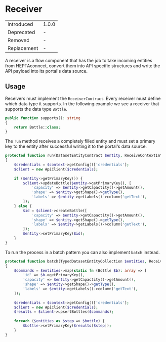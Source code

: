 # Receiver

|             |       |
| ----------- | ----- |
| Introduced  | 1.0.0 |
| Deprecated  | -     |
| Removed     | -     |
| Replacement | -     |

A receiver is a flow component that has the job to take incoming entities from HEPTAconnect, convert them into API specific structures and write the API payload into its portal's data source.

## Usage

Receivers must implement the `ReceiverContract`.
Every receiver must define which data type it supports.
In the following example we see a receiver that supports the data type `Bottle`.

```php
public function supports(): string
{
    return Bottle::class;
}
```

The `run` method receives a completely filled entity and must set a primary key to the entity after successful writing it to the portal's data source.

```php
protected function run(DatasetEntityContract $entity, ReceiveContextInterface $context): void
{
    $credentials = $context->getConfig()['credentials'];
    $client = new ApiClient($credentials);
    
    if ($entity->getPrimaryKey()) {
        $client->updateBottle($entity->getPrimaryKey(), [
            'capacity' => $entity->getCapactity()->getAmount(),
            'shape' => $entity->getShape()->getType(),
            'labels' => $entity->getLabels()->column('getText'),
        ]);
    } else {
        $id = $client->createBottle([
            'capacity' => $entity->getCapactity()->getAmount(),
            'shape' => $entity->getShape()->getType(),
            'labels' => $entity->getLabels()->column('getText'),
        ]);
        $entity->setPrimaryKey($id);
    }
}
```

To run the process in a batch pattern you can also implement `batch` instead.

```php
protected function batch(TypedDatasetEntityCollection $entities, ReceiveContextInterface $context): void
{
    $commands = $entities->map(static fn (Bottle $b): array => [
        'id' => $b->getPrimaryKey(),
        'capacity' => $entity->getCapactity()->getAmount(),
        'shape' => $entity->getShape()->getType(),
        'labels' => $entity->getLabels()->column('getText'),
    ]);
    
    $credentials = $context->getConfig()['credentials'];
    $client = new ApiClient($credentials);
    $results = $client->upsertBottles($commands);
    
    foreach ($entities as $step => $bottle) {
        $bottle->setPrimaryKey($results[$step]);
    }
}
```
